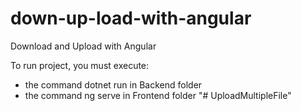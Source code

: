 # down-up-load-with-angular
Download and Upload with Angular

To run project, you must execute:
  * the command dotnet run in Backend folder
  * the command ng serve in Frontend folder
"# UploadMultipleFile" 
